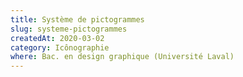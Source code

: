 ```yaml
---
title: Système de pictogrammes
slug: systeme-pictogrammes
createdAt: 2020-03-02
category: Icônographie
where: Bac. en design graphique (Université Laval)
---
```


